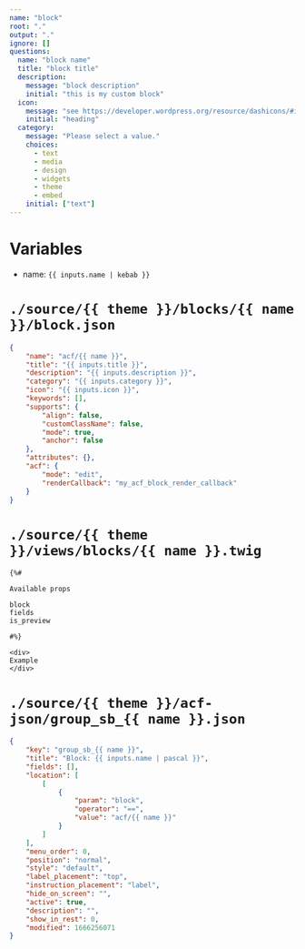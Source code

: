 ```yaml
---
name: "block"
root: "."
output: "."
ignore: []
questions:
  name: "block name"
  title: "block title"
  description:
    message: "block description"
    initial: "this is my custom block"
  icon:
    message: "see https://developer.wordpress.org/resource/dashicons/#icons-block-editor"
    initial: "heading"
  category:
    message: "Please select a value."
    choices:
      - text
      - media
      - design
      - widgets
      - theme
      - embed
    initial: ["text"]
---
```


# Variables
- name: `{{ inputs.name | kebab }}`

# `./source/{{ theme }}/blocks/{{ name }}/block.json`

```json
{
	"name": "acf/{{ name }}",
	"title": "{{ inputs.title }}",
	"description": "{{ inputs.description }}",
	"category": "{{ inputs.category }}",
	"icon": "{{ inputs.icon }}",
	"keywords": [],
	"supports": {
		"align": false,
		"customClassName": false,
		"mode": true,
		"anchor": false
	},
	"attributes": {},
	"acf": {
		"mode": "edit",
		"renderCallback": "my_acf_block_render_callback"
	}
}
```

# `./source/{{ theme }}/views/blocks/{{ name }}.twig`

```twig
{%#

Available props

block
fields
is_preview

#%}

<div>
Example
</div>

```

# `./source/{{ theme }}/acf-json/group_sb_{{ name }}.json`

```json
{
	"key": "group_sb_{{ name }}",
	"title": "Block: {{ inputs.name | pascal }}",
	"fields": [],
	"location": [
		[
			{
				"param": "block",
				"operator": "==",
				"value": "acf/{{ name }}"
			}
		]
	],
	"menu_order": 0,
	"position": "normal",
	"style": "default",
	"label_placement": "top",
	"instruction_placement": "label",
	"hide_on_screen": "",
	"active": true,
	"description": "",
	"show_in_rest": 0,
	"modified": 1666256071
}
```
